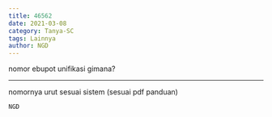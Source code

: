 ```yaml
---
title: 46562
date: 2021-03-08
category: Tanya-SC
tags: Lainnya
author: NGD
---
```


nomor ebupot unifikasi gimana?

---

nomornya urut sesuai sistem (sesuai pdf panduan)

`NGD`
